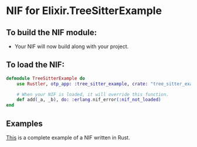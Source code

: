 # NIF for Elixir.TreeSitterExample

## To build the NIF module:

- Your NIF will now build along with your project.

## To load the NIF:

```elixir
defmodule TreeSitterExample do
    use Rustler, otp_app: :tree_sitter_example, crate: "tree_sitter_example"

    # When your NIF is loaded, it will override this function.
    def add(_a, _b), do: :erlang.nif_error(:nif_not_loaded)
end
```

## Examples

[This](https://github.com/hansihe/NifIo) is a complete example of a NIF written in Rust.
